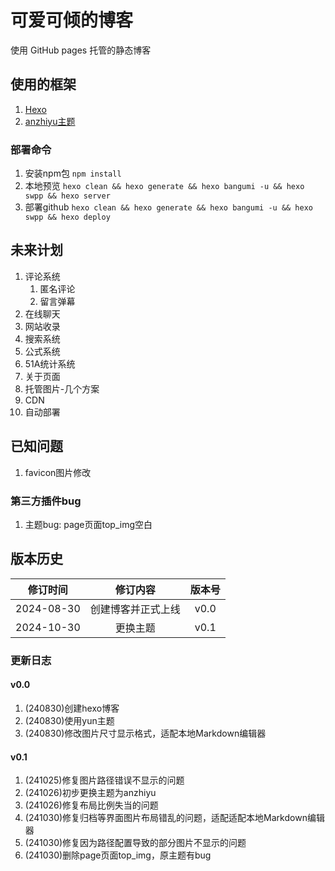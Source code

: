 # 可爱可倾的博客

使用 GitHub pages 托管的静态博客

## 使用的框架

1. [Hexo](https://github.com/hexojs/hexo)
2. [anzhiyu主题](https://github.com/anzhiyu-c/hexo-theme-anzhiyu)

### 部署命令

1. 安装npm包 `npm install`
2. 本地预览 `hexo clean && hexo generate && hexo bangumi -u && hexo swpp && hexo server`
3. 部署github `hexo clean && hexo generate && hexo bangumi -u && hexo swpp && hexo deploy`

## 未来计划

1. 评论系统
   1. 匿名评论
   2. 留言弹幕
2. 在线聊天
3. 网站收录
4. 搜索系统
5. 公式系统
6. 51A统计系统
7. 关于页面
8. 托管图片-几个方案
9. CDN
10. 自动部署

## 已知问题

1. favicon图片修改

### 第三方插件bug

1. 主题bug: page页面top_img空白

## 版本历史

|  修订时间   |       修订内容         | 版本号 |
| :--------: | :------------------: | :----: |
| 2024-08-30 |    创建博客并正式上线   |  v0.0  |
| 2024-10-30 |        更换主题       |  v0.1  |

### 更新日志

#### v0.0

1. (240830)创建hexo博客
2. (240830)使用yun主题
3. (240830)修改图片尺寸显示格式，适配本地Markdown编辑器

#### v0.1

1. (241025)修复图片路径错误不显示的问题
2. (241026)初步更换主题为anzhiyu
3. (241026)修复布局比例失当的问题
4. (241030)修复归档等界面图片布局错乱的问题，适配适配本地Markdown编辑器
5. (241030)修复因为路径配置导致的部分图片不显示的问题
6. (241030)删除page页面top_img，原主题有bug
